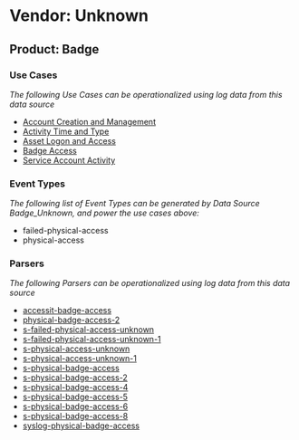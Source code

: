 Vendor: Unknown
===============
Product: Badge
--------------

### Use Cases

_The following Use Cases can be operationalized using log data from this data source_

* [Account Creation and Management](../UseCases/usecase_account_creation_and_management.md)
* [Activity Time  and Type](../UseCases/usecase_activity_time__and_type.md)
* [Asset Logon and Access](../UseCases/usecase_asset_logon_and_access.md)
* [Badge Access](../UseCases/usecase_badge_access.md)
* [Service Account Activity](../UseCases/usecase_service_account_activity.md)


### Event Types

_The following list of Event Types can be generated by Data Source Badge_Unknown, and power the use cases above:_

- failed-physical-access
- physical-access


### Parsers

_The following Parsers can be operationalized using log data from this data source_

* [accessit-badge-access](../Parsers/parserContent_accessit-badge-access.md)
* [physical-badge-access-2](../Parsers/parserContent_physical-badge-access-2.md)
* [s-failed-physical-access-unknown](../Parsers/parserContent_s-failed-physical-access-unknown.md)
* [s-failed-physical-access-unknown-1](../Parsers/parserContent_s-failed-physical-access-unknown-1.md)
* [s-physical-access-unknown](../Parsers/parserContent_s-physical-access-unknown.md)
* [s-physical-access-unknown-1](../Parsers/parserContent_s-physical-access-unknown-1.md)
* [s-physical-badge-access](../Parsers/parserContent_s-physical-badge-access.md)
* [s-physical-badge-access-2](../Parsers/parserContent_s-physical-badge-access-2.md)
* [s-physical-badge-access-4](../Parsers/parserContent_s-physical-badge-access-4.md)
* [s-physical-badge-access-5](../Parsers/parserContent_s-physical-badge-access-5.md)
* [s-physical-badge-access-6](../Parsers/parserContent_s-physical-badge-access-6.md)
* [s-physical-badge-access-8](../Parsers/parserContent_s-physical-badge-access-8.md)
* [syslog-physical-badge-access](../Parsers/parserContent_syslog-physical-badge-access.md)

